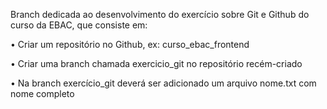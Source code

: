 Branch dedicada ao desenvolvimento do exercício sobre Git e Github do curso da EBAC, que consiste em:

• Criar um repositório no Github, ex: curso_ebac_frontend

• Criar uma branch chamada exercicio_git no repositório recém-criado

• Na branch exercício_git deverá ser adicionado um arquivo nome.txt com nome completo